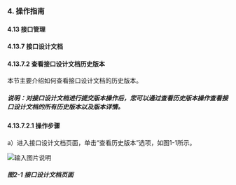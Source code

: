 ### 4. 操作指南

#### 4.13 接口管理

#### 4.13.7 接口设计文档

#### 4.13.7.2 查看接口设计文档历史版本

本节主要介绍如何查看接口设计文档的历史版本。

##### 说明：对接口设计文档进行提交版本操作后，您可以通过查看历史版本操作查看接口设计文档的所有历史版本以及版本详情。

#### 4.13.7.2.1 操作步骤

a）进入接口设计文档页面，单击“查看历史版本”选项，如图1-1所示。

![输入图片说明](../../../../../images/SoFlu%EF%BC%88%E5%90%8E%E7%AB%AF%EF%BC%89%E5%BC%80%E5%8F%91%E5%B9%B3%E5%8F%B0/1.%20%E6%9C%80%E6%96%B0%E7%89%88%E6%9C%AC%20-%20%E6%9B%B4%E6%96%B0%E6%97%A5%E6%9C%9F%20-%202022.10.08/4.%20%E6%93%8D%E4%BD%9C%E6%8C%87%E5%8D%97/13.%20%E6%8E%A5%E5%8F%A3%E7%AE%A1%E7%90%86/7.%20%E6%8E%A5%E5%8F%A3%E8%AE%BE%E8%AE%A1%E6%96%87%E6%A1%A3/2-1.png)

##### 图2-1 接口设计文档页面
